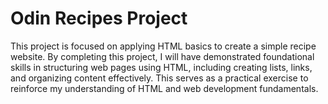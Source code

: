 # Odin Recipes Project

This project is focused on applying HTML basics to create a simple recipe website. By completing this project, I will have demonstrated foundational skills in structuring web pages using HTML, including creating lists, links, and organizing content effectively. This serves as a practical exercise to reinforce my understanding of HTML and web development fundamentals.
